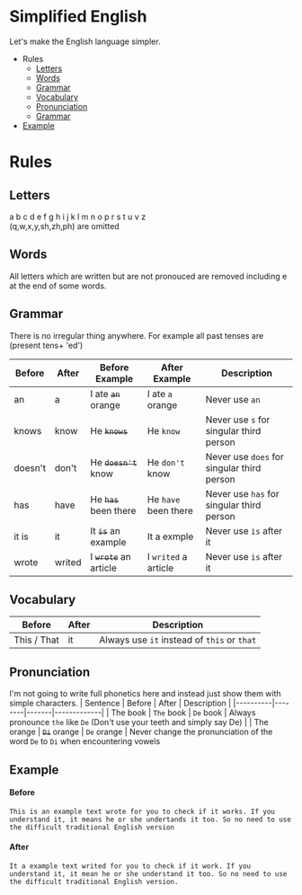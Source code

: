 # Simplified English

Let's make the English language simpler.

- Rules
   * [Letters](#letters)
   * [Words](#words)
   * [Grammar](#grammar)
   * [Vocabulary](#vocabulary)
   * [Pronunciation](#pronunciation)
   * [Grammar](#grammar)
- [Example](#example)

# Rules
## Letters
a b c d e f g h i j k l m n o p r s t u v z  
(q,w,x,y,sh,zh,ph) are omitted 
## Words
All letters which are written but are not pronouced are removed including e at the end of some words.
## Grammar
There is no irregular thing anywhere. For example all past tenses are (present tens+ 'ed')
 
| Before | After | Before Example | After Example | Description |
|--------|-------|----------------|---------------|-------------|
| an | a | I ate ~~`an`~~ orange | I ate `a` orange | Never use `an` |
| knows | know | He ~~`knows`~~ | He `know` | Never use `s` for singular third person |
| doesn't | don't | He ~~`doesn't`~~ know | He `don't` know | Never use `does` for singular third person |
| has | have | He ~~`has`~~ been there | He `have` been there | Never use `has` for singular third person |
| it is | it | It ~~`is`~~ an example | It a exmple | Never use `is` after it |
| wrote | writed | I ~~`wrote`~~ an article | I `writed` a article | Never use `is` after it |

## Vocabulary
| Before | After | Description |
|--------|-------|-------------|
| This / That | it | Always use `it` instead of `this` or `that` |

## Pronunciation
I'm not going to write full phonetics here and instead just show them with simple characters.
| Sentence | Before | After | Description |
|----------|--------|-------|-------------|
| The book | `The` book | `De` book | Always pronounce `the` like `De` (Don't use your teeth and simply say De) |
| The orange | ~~`Di`~~ orange | `De` orange | Never change the pronunciation of the word `De` to `Di` when encountering vowels

## Example
#### Before
```This is an example text wrote for you to check if it works. If you understand it, it means he or she undertands it too. So no need to use the difficult traditional English version```

#### After
```It a example text writed for you to check if it work. If you understand it, it mean he or she understand it too. So no need to use the difficult traditional English version.```
